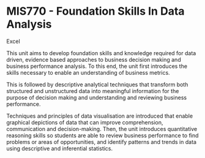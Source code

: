 # MIS770 - Foundation Skills In Data Analysis 
Excel

This unit aims to develop foundation skills and knowledge required for data driven, evidence based approaches to business decision making and business performance analysis. To this end, the unit first introduces the skills necessary to enable an understanding of business metrics. 

This is followed by descriptive analytical techniques that transform both structured and unstructured data into meaningful information for the purpose of decision making and understanding and reviewing business performance. 

Techniques and principles of data visualisation are introduced that enable graphical depictions of data that can improve comprehension, communication and decision-making. Then, the unit introduces quantitative reasoning skills so students are able to review business performance to find problems or areas of opportunities, and identify patterns and trends in data using descriptive and inferential statistics.
